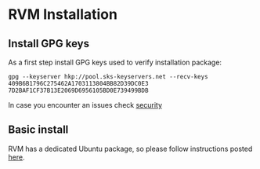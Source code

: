 # RVM Installation
## Install GPG keys
As a first step install GPG keys used to verify installation package:

    gpg --keyserver hkp://pool.sks-keyservers.net --recv-keys 409B6B1796C275462A1703113804BB82D39DC0E3 7D2BAF1CF37B13E2069D6956105BD0E739499BDB
In case you encounter an issues check [security](https://rvm.io/rvm/security)

## Basic install
RVM has a dedicated Ubuntu package, so please follow instructions posted [here](https://github.com/rvm/ubuntu_rvm).
